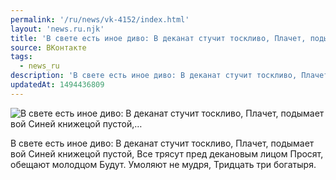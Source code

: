```yaml
---
permalink: '/ru/news/vk-4152/index.html'
layout: 'news.ru.njk'
title: 'В свете есть иное диво: В деканат стучит тоскливо, Плачет, подымает вой Синей книжецой пустой,'
source: ВКонтакте
tags:
  - news_ru
description: 'В свете есть иное диво: В деканат стучит тоскливо, Плачет, подымает вой Синей книжецой пустой,…'
updatedAt: 1494436809
---
```

![В свете есть иное диво: В деканат стучит тоскливо, Плачет, подымает вой Синей книжецой пустой,…](https://sun9-37.userapi.com/impf/c837235/v837235484/54286/E4dRh4R1hLM.jpg?size=720x960&quality=96&proxy=1&sign=3159ec6f40c01f73e710d6553ea1620e&c_uniq_tag=wCX-z6noGF8pZ9xsBZzDDaN8BK6KJmB9bMb6XlKjwAc&type=album)

В свете есть иное диво:
В деканат стучит тоскливо,
Плачет, подымает вой
Синей книжецой пустой,
Все трясут пред декановым лицом
Просят, обещают молодцом
Будут. Умоляют не мудря,
Тридцать три богатыря.
